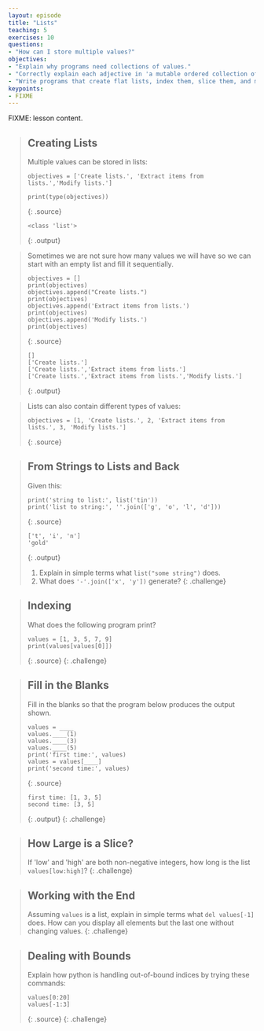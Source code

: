 ```yaml
---
layout: episode
title: "Lists"
teaching: 5
exercises: 10
questions:
- "How can I store multiple values?"
objectives:
- "Explain why programs need collections of values."
- "Correctly explain each adjective in 'a mutable ordered collection of heterogeneous values'."
- "Write programs that create flat lists, index them, slice them, and modify them through assignment and method calls."
keypoints:
- FIXME
---
```

FIXME: lesson content.

> ## Creating Lists
>
>  Multiple values can be stored in lists:
>
> ~~~
> objectives = ['Create lists.', 'Extract items from lists.','Modify lists.']
>
> print(type(objectives))
> ~~~
>{: .source}
>
> ~~~
> <class 'list'>
> ~~~
> {: .output}

> Sometimes we are not sure how many values we will have so we can start with an empty list and fill it sequentially.
>
> ~~~
> objectives = []
> print(objectives)
> objectives.append("Create lists.")
> print(objectives)
> objectives.append('Extract items from lists.')
> print(objectives)
> objectives.append('Modify lists.')
> print(objectives)
> ~~~
> {: .source}
>
> ~~~
> []
> ['Create lists.']
> ['Create lists.','Extract items from lists.']
> ['Create lists.','Extract items from lists.','Modify lists.']
> ~~~
> {: .output}

> Lists can also contain different types of values:
>
> ~~~
> objectives = [1, 'Create lists.', 2, 'Extract items from lists.', 3, 'Modify lists.']
> ~~~
> {: .source}




> ## From Strings to Lists and Back
>
> Given this:
>
> ~~~
> print('string to list:', list('tin'))
> print('list to string:', ''.join(['g', 'o', 'l', 'd']))
> ~~~
> {: .source}
>
> ~~~
> ['t', 'i', 'n']
> 'gold'
> ~~~
> {: .output}
>
> 1. Explain in simple terms what `list("some string")` does.
> 2. What does `'-'.join(['x', 'y'])` generate?
{: .challenge}

> ## Indexing
>
> What does the following program print?
>
> ~~~
> values = [1, 3, 5, 7, 9]
> print(values[values[0]])
> ~~~
> {: .source}
{: .challenge}

> ## Fill in the Blanks
>
> Fill in the blanks so that the program below produces the output shown.
>
> ~~~
> values = ____
> values.____(1)
> values.____(3)
> values.____(5)
> print('first time:', values)
> values = values[____]
> print('second time:', values)
> ~~~
> {: .source}
>
> ~~~
> first time: [1, 3, 5]
> second time: [3, 5]
> ~~~
> {: .output}
{: .challenge}

> ## How Large is a Slice?
>
> If 'low' and 'high' are both non-negative integers,
> how long is the list `values[low:high]`?
{: .challenge}


> ## Working with the End
>
> Assuming `values` is a list,
> explain in simple terms what `del values[-1]` does.
> How can you display all elements but the last one without changing values.
{: .challenge}

> ## Dealing with Bounds
>
> Explain how python is handling out-of-bound indices by trying these commands:
>
> ~~~
> values[0:20]
> values[-1:3]
> ~~~
> {: .source}
{: .challenge}
